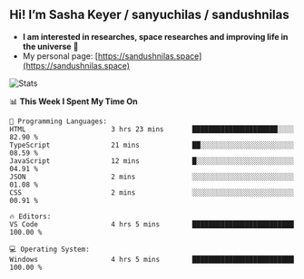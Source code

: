 ## Hi! I’m Sasha Keyer / sanyuchilas / sandushnilas

- **I am interested in researches, space researches and improving life in the universe 🌠**  
- My personal page: [https://sandushnilas.space](https://sandushnilas.space)

![Stats](https://github-readme-stats.vercel.app/api?username=sanyuchilas&show_icons=true&theme=react&hide=issues&count_private=true&layout=compact)

<!--START_SECTION:waka-->
📊 **This Week I Spent My Time On** 

```text
💬 Programming Languages: 
HTML                     3 hrs 23 mins       █████████████████████░░░░   82.90 % 
TypeScript               21 mins             ██░░░░░░░░░░░░░░░░░░░░░░░   08.59 % 
JavaScript               12 mins             █░░░░░░░░░░░░░░░░░░░░░░░░   04.91 % 
JSON                     2 mins              ░░░░░░░░░░░░░░░░░░░░░░░░░   01.08 % 
CSS                      2 mins              ░░░░░░░░░░░░░░░░░░░░░░░░░   00.91 % 

🔥 Editors: 
VS Code                  4 hrs 5 mins        █████████████████████████   100.00 % 

💻 Operating System: 
Windows                  4 hrs 5 mins        █████████████████████████   100.00 % 
```


<!--END_SECTION:waka-->
